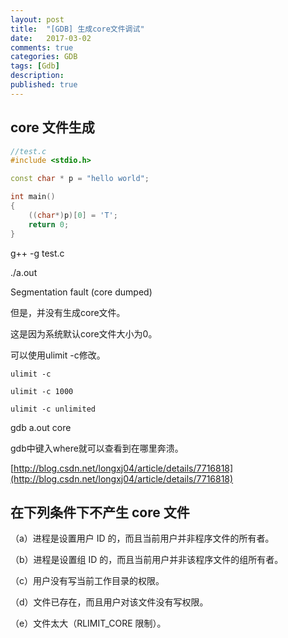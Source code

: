 ```yaml
---
layout: post
title:  "[GDB] 生成core文件调试"
date:   2017-03-02
comments: true
categories: GDB
tags: [Gdb]
description:
published: true
---
```


## core 文件生成

```cpp
//test.c
#include <stdio.h>

const char * p = "hello world";

int main()
{
    ((char*)p)[0] = 'T';
    return 0;
}
```

g++ -g test.c

./a.out

Segmentation fault (core dumped)

但是，并没有生成core文件。

这是因为系统默认core文件大小为0。

可以使用ulimit -c修改。

```
ulimit -c

ulimit -c 1000

ulimit -c unlimited
```

gdb a.out core

gdb中键入where就可以查看到在哪里奔溃。

[http://blog.csdn.net/longxj04/article/details/7716818](http://blog.csdn.net/longxj04/article/details/7716818)

## 在下列条件下不产生 core 文件

（a）进程是设置用户 ID 的，而且当前用户并非程序文件的所有者。

（b）进程是设置组 ID 的，而且当前用户并非该程序文件的组所有者。

（c）用户没有写当前工作目录的权限。

（d）文件已存在，而且用户对该文件没有写权限。

（e）文件太大（RLIMIT_CORE 限制）。
